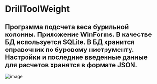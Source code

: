 # DrillToolWeight
Программа подсчета веса бурильной колонны. Приложение WinForms. 
В качестве БД используется SQLite. В БД хранится справочник по буровому ниструменту. Настройки и последние введенные данные для расчетов хранятся в формате JSON.
-
![image](https://user-images.githubusercontent.com/67252356/214607059-9f5e8b85-dfee-493a-aee9-9e17e01fcdbd.png)
